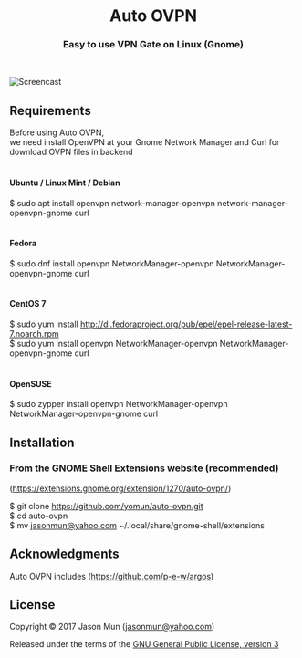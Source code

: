 <h1 align="center">Auto OVPN</h1>
<h3 align="center">Easy to use VPN Gate on Linux (Gnome)</h3>
<br>

![Screencast](https://extensions.gnome.org/extension-data/screenshots/screenshot_1270.png)

## Requirements

Before using Auto OVPN, <br>
we need install OpenVPN at your Gnome Network Manager and Curl for download OVPN files in backend<br><br>

#### Ubuntu / Linux Mint / Debian<br>
$ sudo apt install openvpn network-manager-openvpn network-manager-openvpn-gnome curl
<br><br>
#### Fedora<br>
$ sudo dnf install openvpn NetworkManager-openvpn NetworkManager-openvpn-gnome curl
<br><br>
#### CentOS 7<br>
$ sudo yum install http://dl.fedoraproject.org/pub/epel/epel-release-latest-7.noarch.rpm<br>
$ sudo yum install openvpn NetworkManager-openvpn NetworkManager-openvpn-gnome curl
<br><br>
#### OpenSUSE<br>
$ sudo zypper install openvpn NetworkManager-openvpn NetworkManager-openvpn-gnome curl
<br>
## Installation

### From the GNOME Shell Extensions website (recommended)
(https://extensions.gnome.org/extension/1270/auto-ovpn/)

$ git clone https://github.com/yomun/auto-ovpn.git<br>
$ cd auto-ovpn<br>
$ mv jasonmun@yahoo.com ~/.local/share/gnome-shell/extensions<br>

## Acknowledgments

Auto OVPN includes (https://github.com/p-e-w/argos)

## License

Copyright &copy; 2017 Jason Mun (<jasonmun@yahoo.com>)

Released under the terms of the [GNU General Public License, version 3](https://gnu.org/licenses/gpl.html)
